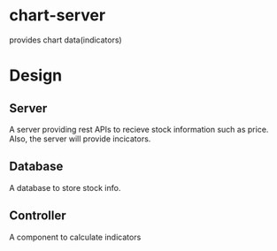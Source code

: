 # chart-server
provides chart data(indicators)

# Design

## Server

A server providing rest APIs to recieve stock information such as price. Also, the server will provide incicators.

## Database

A database to store stock info.

## Controller

A component to calculate indicators